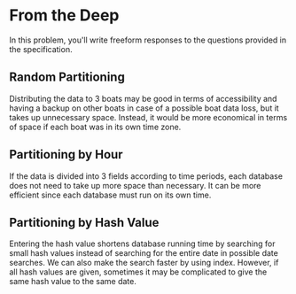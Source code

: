 # From the Deep

In this problem, you'll write freeform responses to the questions provided in the specification.

## Random Partitioning

Distributing the data to 3 boats may be good in terms of accessibility and having a backup on other boats in case of a possible boat data loss, but it takes up unnecessary space. Instead, it would be more economical in terms of space if each boat was in its own time zone.

## Partitioning by Hour

If the data is divided into 3 fields according to time periods, each database does not need to take up more space than necessary. It can be more efficient since each database must run on its own time.

## Partitioning by Hash Value

Entering the hash value shortens database running time by searching for small hash values instead of searching for the entire date in possible date searches. We can also make the search faster by using index. However, if all hash values are given, sometimes it may be complicated to give the same hash value to the same date.
 